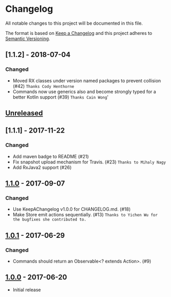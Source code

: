 # Changelog
All notable changes to this project will be documented in this file.

The format is based on [Keep a Changelog](http://keepachangelog.com/en/1.0.0/)
and this project adheres to [Semantic Versioning](http://semver.org/spec/v2.0.0.html).


## [1.1.2] - 2018-07-04
### Changed
- Moved RX classes under version named packages to prevent collision (#42) `Thanks Cody Henthorne`
- Commands now use generics also and become strongly typed for a better Kotlin support (#39) `Thanks Cain Wong`'

## [Unreleased]
## [1.1.1] - 2017-11-22
### Changed
- Add maven badge to README (#21)
- Fix snapshot upload mechanism for Travis. (#23) `Thanks to Mihaly Nagy`
- Add RxJava2 support (#26)

## [1.1.0] - 2017-09-07
### Changed
- Use KeepAChangelog v1.0.0 for CHANGELOG.md. (#18)
- Make Store emit actions sequentially. (#13) `Thanks to Yichen Wu for the bugfixes she contributed to.`

## [1.0.1] - 2017-06-29
### Changed
- Commands should return an Observable<? extends Action>. (#9)

## [1.0.0] - 2017-06-20
- Initial release

[Unreleased]: https://github.com/groupon/grox/compare/1.1.0...HEAD
[1.1.0]: https://github.com/groupon/grox/compare/1.0.1...1.1.0
[1.0.1]: https://github.com/groupon/grox/compare/1.0.0...1.0.1
[1.0.0]: https://github.com/groupon/grox/compare/4aa91c522a32ef6aed0a3d994df88f31b0613893...1.0.0
